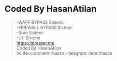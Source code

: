# Coded By HasanAtilan

> -WAFF BYPASS Sistemi <br/>
> -FİREWALL BYPASS Sistemi <br/>
> -Süre Sistemi <br/> 
> -Url Sistemi <br/> 
> https://stresser.me <br/> 
> Coded By HasanAtilan <br/>
> twitter.com/netmrhasan - telegram: netmrhasan <br/>
